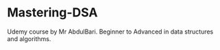 # Mastering-DSA
Udemy course by Mr AbdulBari. 
Beginner to Advanced in data structures and algorithms.

